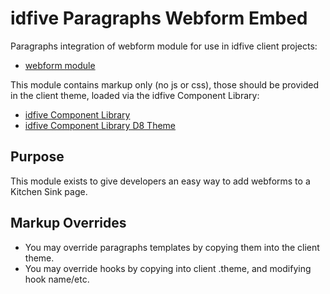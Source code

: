 # idfive Paragraphs Webform Embed

Paragraphs integration of webform module for use in idfive client projects:

- [webform module](https://www.drupal.org/project/webform)

This module contains markup only (no js or css), those should be provided in the client theme, loaded via the idfive Component Library:

- [idfive Component Library](https://bitbucket.org/idfivellc/idfive-component-library)
- [idfive Component Library D8 Theme](https://bitbucket.org/idfivellc/idfive-component-library-d8-theme)

## Purpose

This module exists to give developers an easy way to add webforms to a Kitchen Sink page.

## Markup Overrides

- You may override paragraphs templates by copying them into the client theme.
- You may override hooks by copying into client .theme, and modifying hook name/etc.

